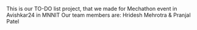 This is our TO-DO list project, that we made for Mechathon event in Avishkar24 in MNNIT
Our team members are:
Hridesh Mehrotra &
Pranjal Patel
